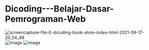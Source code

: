 # Dicoding---Belajar-Dasar-Pemrograman-Web
![screencapture-file-E-dicoding-book-store-index-html-2021-09-17-20_54_48](https://user-images.githubusercontent.com/48237280/133794584-3f4cc93a-70cc-4634-ac8e-8bba279bf920.png)
![image](https://user-images.githubusercontent.com/48237280/133794099-2c999387-30c2-4a2b-8ee4-bd7198092a7d.png)
![image](https://user-images.githubusercontent.com/48237280/133794259-f29e4297-503a-4aca-8c06-1da1c5acfa97.png)
